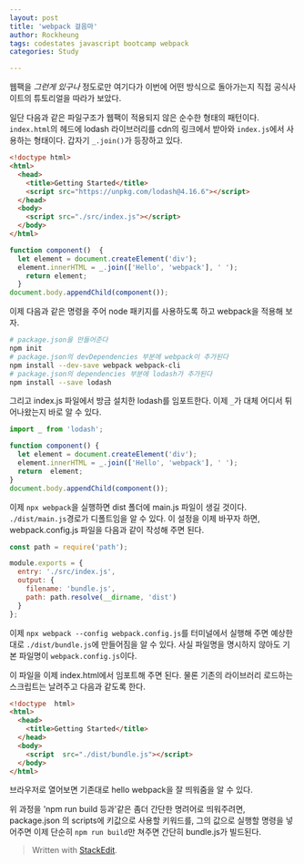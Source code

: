 ```yaml
---
layout: post
title: 'webpack 걸음마'
author: Rockheung
tags: codestates javascript bootcamp webpack
categories: Study

---
```


웹팩을 *그런게 있구나* 정도로만 여기다가 이번에 어떤 방식으로 돌아가는지 직접 공식사이트의 튜토리얼을 따라가 보았다.

일단 다음과 같은 파일구조가 웹팩이 적용되지 않은 순수한 형태의 패턴이다. `index.html`의 헤드에 lodash 라이브러리를 cdn의 링크에서 받아와 `index.js`에서 사용하는 형태이다. 갑자기 `_.join()`가 등장하고 있다.


<!--more-->
```html
<!doctype html>
<html>
  <head>
    <title>Getting Started</title>
    <script src="https://unpkg.com/lodash@4.16.6"></script>
  </head>
  <body>
    <script src="./src/index.js"></script>
  </body>
</html>
```

```javascript
function component()  {
  let element = document.createElement('div');
  element.innerHTML = _.join(['Hello', 'webpack'], ' ');
    return element;
  }
document.body.appendChild(component());
```

이제 다음과 같은 명령을 주어 node 패키지를 사용하도록 하고 webpack을 적용해 보자.

```bash
# package.json을 만들어준다
npm init 
# package.json의 devDependencies 부분에 webpack이 추가된다
npm install --dev-save webpack webpack-cli
# package.json의 dependencies 부분에 lodash가 추가된다
npm install --save lodash
```

그리고 index.js 파일에서 방금 설치한 lodash를 임포트한다. 이제 `_`가 대체 어디서 튀어나왔는지 바로 알 수 있다.

```javascript
import _ from 'lodash';  

function component() {
  let element = document.createElement('div');
  element.innerHTML = _.join(['Hello', 'webpack'], ' ');
  return  element;
}
document.body.appendChild(component());
```

이제 `npx webpack`을 실행하면 dist 폴더에 main.js 파일이 생길 것이다. `./dist/main.js`경로가 디폴트임을 알 수 있다. 이 설정을 이제 바꾸자 하면, webpack.config.js 파일을 다음과 같이 작성해 주면 된다.

```javascript
const path = require('path');

module.exports = {
  entry: './src/index.js',
  output: {
    filename: 'bundle.js',
    path: path.resolve(__dirname, 'dist')
  }
};
```
 이제 `npx webpack --config webpack.config.js`를 터미널에서 실행해 주면 예상한 대로 `./dist/bundle.js`에 만들어짐을 알 수 있다. 사실 파일명을 명시하지 않아도 기본 파일명이 `webpack.config.js`이다.

이 파일을 이제 index.html에서 임포트해 주면 된다. 물론 기존의 라이브러리 로드하는 스크립트는 날려주고 다음과 같도록 한다.

```html
<!doctype  html>
<html>
  <head>
    <title>Getting Started</title>
  </head>
  <body>
    <script  src="./dist/bundle.js"></script>
  </body>
</html>
```
브라우저로 열어보면 기존대로 hello webpack을 잘 띄워줌을 알 수 있다.

위 과정을 'npm run build 등과'같은 좀더 간단한 명려어로 띄워주려면, package.json 의 scripts에 키값으로 사용할 키워드를, 그의 값으로 실행할 명령을 넣어주면 이제 단순히 `npm run build`만 쳐주면 간단히 bundle.js가 빌드된다.


> Written with [StackEdit](https://stackedit.io/).



